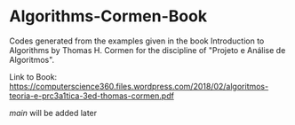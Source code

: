 # Algorithms-Cormen-Book
Codes generated from the examples given in the book Introduction to Algorithms by Thomas H. Cormen for the discipline of "Projeto e Análise de Algoritmos".

Link to Book: https://computerscience360.files.wordpress.com/2018/02/algoritmos-teoria-e-prc3a1tica-3ed-thomas-cormen.pdf

*main* will be added later
